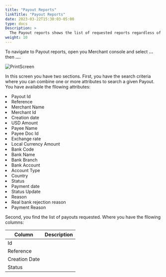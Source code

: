 ```yaml
---
title: "Payout Reports"
linkTitle: "Payout Reports"
date: 2023-03-22T15:30:03-05:00
type: docs
Description: >
  The Payout reports shows the list of requested reports regardless of their  and lets you search an specific payout.
weight: 10
---
```


To navigate to Payout reports, open you Merchant console and select ***...*** then ***...***.

![PrintScreen](/assets/Payouts/Payouts5_en.png)

In this screen you have two sections. First, you have the search criteria where you can combine one or more attributes to search a given Payout. You have available the fllowing attributes:

<div id="columns">
     <li>Payout Id</li>
     <li>Reference</li>
     <li>Merchant Name</li>
     <li>Merchant Id</li>
     <li>Creation date</li>
     <li>USD Amount</li>
     <li>Payee Name</li>
     <li>Payee Doc Id</li>
     <li>Exchange rate</li>
     <li>Local Currency Amount</li>
     <li>Bank Code</li>
     <li>Bank Name</li>
     <li>Bank Branch</li>
     <li>Bank Account</li>
     <li>Account Type</li>
     <li>Country</li>
     <li>Status</li>
     <li>Payment date</li>
     <li>Status Update</li>
     <li>Reason</li>
     <li>Real bank rejection reason</li>
     <li>Payment Reason</li>
</div>

Second, you find the list of payouts requested. Where you have the fllowing columns:

| Column | Description |
|---|---|
| Id |  |
| Reference |  |
| Creation Date |  |
| Status |  |